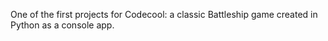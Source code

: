 One of the first projects for Codecool: a classic Battleship game created in Python as a console app.
